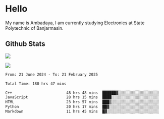 # Hello

My name is Ambadaya, I am currently studying Electronics at State Polytechnic of Banjarmasin.

## Github Stats
![](https://komarev.com/ghpvc/?username=vorkey&color=41B883&style=for-the-badge)

![](https://readme-stat-vorkey.vercel.app/api/top-langs/?username=vorkey&theme=vue-dark&count_private=true&langs_count=6&size_weight=0.75&count_weight=0.25&layout=compact)

<!-- 
- 👯 I’m looking to collaborate on ... 
- 🤔 I’m looking for help with ...
- 💬 Ask me about ...
- 📫 How to reach me: ...
- 😄 Pronouns: ...
- ⚡ Fun fact: ... -->

<!--START_SECTION:waka-->

```txt
From: 21 June 2024 - To: 21 February 2025

Total Time: 180 hrs 47 mins

C++                        48 hrs 48 mins  ██████▓░░░░░░░░░░░░░░░░░░   26.63 %
JavaScript                 28 hrs 15 mins  ████░░░░░░░░░░░░░░░░░░░░░   15.41 %
HTML                       23 hrs 57 mins  ███▒░░░░░░░░░░░░░░░░░░░░░   13.07 %
Python                     20 hrs 17 mins  ██▓░░░░░░░░░░░░░░░░░░░░░░   11.06 %
Markdown                   11 hrs 45 mins  █▓░░░░░░░░░░░░░░░░░░░░░░░   06.41 %
```

<!--END_SECTION:waka-->
